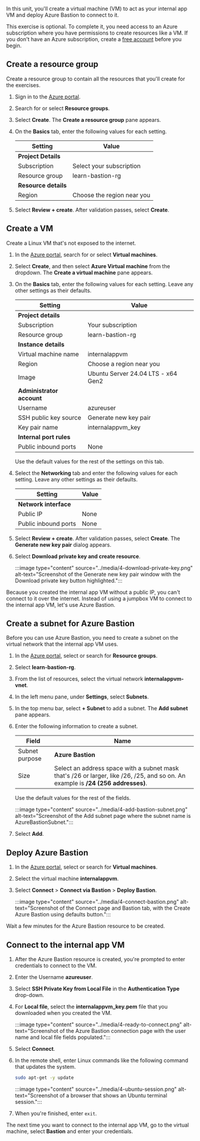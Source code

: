 In this unit, you'll create a virtual machine (VM) to act as your internal app VM and deploy Azure Bastion to connect to it.

This exercise is optional. To complete it, you need access to an Azure subscription where you have permissions to create resources like a VM. If you don't have an Azure subscription, create a [free account](https://azure.microsoft.com/pricing/purchase-options/azure-account?cid=msft_learn) before you begin.

## Create a resource group

Create a resource group to contain all the resources that you'll create for the exercises.

1. Sign in to the [Azure portal](https://portal.azure.com/).

1. Search for or select **Resource groups**.

1. Select **Create**. The **Create a resource group** pane appears.

1. On the **Basics** tab, enter the following values for each setting.

    |Setting |Value |
    |---------|---------|
    | **Project Details** |
    |Subscription     |  Select your subscription |
    |Resource group    |  learn-bastion-rg  |
    | **Resource details** |
    |Region    |  Choose the region near you |

1. Select **Review + create**. After validation passes, select **Create**.

## Create a VM

Create a Linux VM that's not exposed to the internet.

1. In the [Azure portal](https://portal.azure.com/), search for or select **Virtual machines**.

1. Select **Create**, and then select **Azure Virtual machine** from the dropdown. The **Create a virtual machine** pane appears.

1. On the **Basics** tab, enter the following values for each setting. Leave any other settings as their defaults.

    |Setting |Value  |
    |---------|---------|
    | **Project details** |
    |Subscription     |    Your subscription     |
    |Resource group    | learn-bastion-rg      |
    | **Instance details** |
    |Virtual machine name  |   internalappvm       |
    |Region    | Choose a region near you         |
    |Image     |  Ubuntu Server 24.04 LTS - x64 Gen2       |
    | **Administrator account** |
    |Username    | azureuser     |
    |SSH public key source    |  Generate new key pair     |
    |Key pair name   | internalappvm_key    |
    | **Internal port rules** |
    |Public inbound ports   |  None    |

   Use the default values for the rest of the settings on this tab.

1. Select the **Networking** tab and enter the following values for each setting. Leave any other settings as their defaults.

    |Setting |Value |
    |---------|---------|
    | **Network interface** |
    |Public IP    |    None     |
    |Public inbound ports    |  None       |

1. Select **Review + create**. After validation passes, select **Create**. The **Generate new key pair** dialog appears.

1. Select **Download private key and create resource**.

   :::image type="content" source="../media/4-download-private-key.png" alt-text="Screenshot of the Generate new key pair window with the Download private key button highlighted.":::

Because you created the internal app VM without a public IP, you can't connect to it over the internet. Instead of using a jumpbox VM to connect to the internal app VM, let's use Azure Bastion.

## Create a subnet for Azure Bastion

Before you can use Azure Bastion, you need to create a subnet on the virtual network that the internal app VM uses.

1. In the [Azure portal](https://portal.azure.com/), select or search for **Resource groups**.

1. Select **learn-bastion-rg**.

1. From the list of resources, select the virtual network **internalappvm-vnet**.

1. In the left menu pane, under **Settings**, select **Subnets**.

1. In the top menu bar, select **+ Subnet** to add a subnet. The **Add subnet** pane appears.

1. Enter the following information to create a subnet.

    |Field  |Name |
    |---------|---------|
    |Subnet purpose    |  **Azure Bastion**      |
    |Size     | Select an address space with a subnet mask that's /26 or larger, like /26, /25, and so on. An example is **/24 (256 addresses)**. |

   Use the default values for the rest of the fields.

    :::image type="content" source="../media/4-add-bastion-subnet.png" alt-text="Screenshot of the Add subnet page where the subnet name is AzureBastionSubnet.":::

1. Select **Add**.

## Deploy Azure Bastion

1. In the [Azure portal](https://portal.azure.com/), select or search for **Virtual machines**.

1. Select the virtual machine **internalappvm**.

1. Select **Connect** > **Connect via Bastion** > **Deploy Bastion**.

   :::image type="content" source="../media/4-connect-bastion.png" alt-text="Screenshot of the Connect page and Bastion tab, with the Create Azure Bastion using defaults button.":::

Wait a few minutes for the Azure Bastion resource to be created.

## Connect to the internal app VM

1. After the Azure Bastion resource is created, you're prompted to enter credentials to connect to the VM.

1. Enter the Username **azureuser**.

1. Select **SSH Private Key from Local File** in the **Authentication Type** drop-down.

1. For **Local file**, select the **internalappvm_key.pem** file that you downloaded when you created the VM.

   :::image type="content" source="../media/4-ready-to-connect.png" alt-text="Screenshot of the Azure Bastion connection page with the user name and local file fields populated.":::

1. Select **Connect**.

1. In the remote shell, enter Linux commands like the following command that updates the system.

   ```bash
   sudo apt-get -y update
   ```

   :::image type="content" source="../media/4-ubuntu-session.png" alt-text="Screenshot of a browser that shows an Ubuntu terminal session.":::

1. When you're finished, enter `exit`.

The next time you want to connect to the internal app VM, go to the virtual machine, select **Bastion** and enter your credentials.

